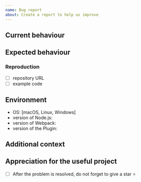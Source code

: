 ```yaml
---
name: Bug report
about: Create a report to help us improve
---
```


<!-- If you delete this template this issue is very likely to be closed. -->

## Current behaviour

<!-- Tell us which problem you are facing which might be caused by a bug. -->

## Expected behaviour

<!-- If not included in current behaviour please explain what should happen instead. -->

### Reproduction

<!-- Please provide a small repository with reproducible issue. -->
<!-- Or provide a minimal example how to reproduce your problem. -->

- [ ] repository URL
- [ ] example code

## Environment

<!-- Tell us versions of your environment: -->

- OS: [macOS, Linux, Windows]
- version of Node.js:
- version of Webpack:
- version of the Plugin:

## Additional context

<!-- Add any other context about the problem here. -->

## Appreciation for the useful project

- [ ] After the problem is resolved, do not forget to give a star ⭐
